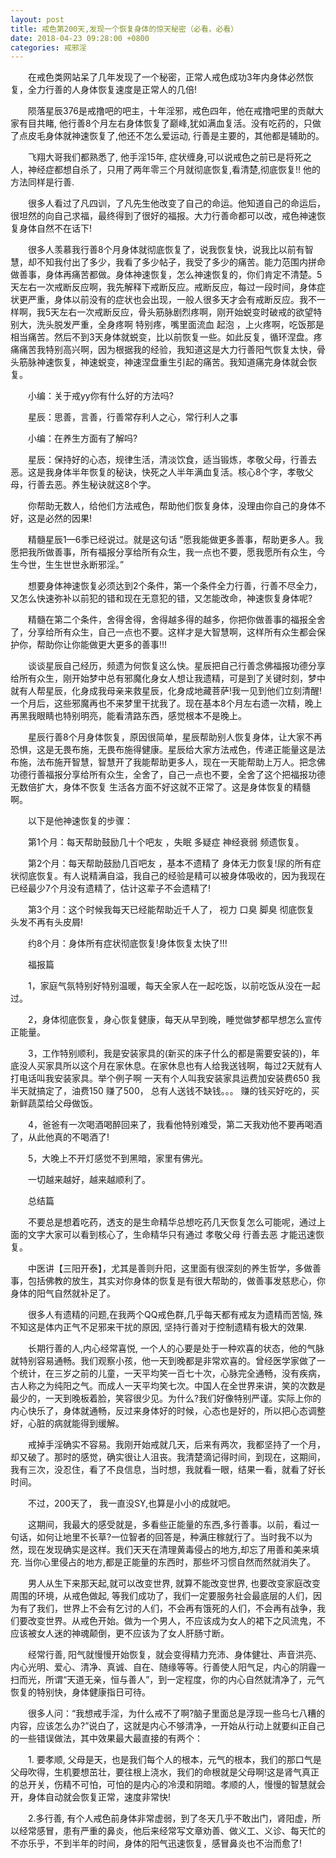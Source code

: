 ```yaml
---
layout: post
title: 戒色第200天,发现一个恢复身体的惊天秘密（必看，必看）
date: 2018-04-23 09:28:00 +0800
categories: 戒邪淫
---
```


　　在戒色类网站呆了几年发现了一个秘密，正常人戒色成功3年内身体必然恢复，全力行善的人身体恢复速度是正常人的几倍!
　　陨落星辰376是戒撸吧的吧主，十年淫邪，戒色四年，他在戒撸吧里的贡献大家有目共睹, 他行善8个月左右身体恢复了巅峰,犹如满血复活。没有吃药的，只做了点皮毛身体就神速恢复了,他还不怎么爱运动, 行善是主要的，其他都是辅助的。
　　飞翔大哥我们都熟悉了, 他手淫15年, 症状缠身,可以说戒色之前已是将死之人，神经症都想自杀了，只用了两年零三个月就彻底恢复,看清楚,彻底恢复!! 他的方法同样是行善.
　　很多人看过了凡四训，了凡先生他改变了自己的命运。他知道自己的命运后，很坦然的向自己求福，最终得到了很好的福报。大力行善命都可以改，戒色神速恢复身体自然不在话下!
　　很多人羡慕我行善8个月身体就彻底恢复了，说我恢复快，说我比以前有智慧，却不知我付出了多少，我看了多少帖子，我受了多少的痛苦。能力范围内拼命做善事，身体再痛苦都做。身体神速恢复，怎么神速恢复的，你们肯定不清楚。5天左右一次戒断反应啊，我先解释下戒断反应。戒断反应，每过一段时间，身体症状更严重，身体以前没有的症状也会出现，一般人很多天才会有戒断反应。我不一样啊，我5天左右一次戒断反应，骨头筋脉剧烈疼啊，刚开始蜕变时破戒的欲望特别大，洗头脱发严重，全身疼啊 特别疼，嘴里面流血 起泡 ，上火疼啊，吃饭那是相当痛苦。然后不到3天身体就蜕变，比以前恢复一些。如此反复，循环涅盘。疼痛痛苦我特别高兴啊，因为根据我的经验，我知道这是大力行善阳气恢复太快，骨头筋脉神速恢复，神速蜕变，神速涅盘重生引起的痛苦。我知道痛完身体就会恢复。
　　小编：关于戒yy你有什么好的方法吗?
　　星辰：思善，言善，行善常存利人之心，常行利人之事
　　小编：在养生方面有了解吗?
　　星辰：保持好的心态，规律生活，清淡饮食，适当锻炼，孝敬父母，行善去恶。这是我身体半年恢复的秘诀，快死之人半年满血复活。核心8个字，孝敬父母，行善去恶。养生秘诀就这8个字。
　　你帮助无数人，给他们方法戒色，帮助他们恢复身体，没理由你自己的身体不好，这是必然的因果!
　　精髓星辰1—6季已经说过。就是这句话 ”愿我能做更多善事，帮助更多人。我愿把我所做善事，所有福报分享给所有众生，我一点也不要，愿我愿所有众生，今生今世，生生世世永断邪淫。”
　　想要身体神速恢复必须达到2个条件，第一个条件全力行善，行善不尽全力，又怎么快速弥补以前犯的错和现在无意犯的错，又怎能改命，神速恢复身体呢?
　　精髓在第二个条件，舍得舍得，舍得越多得的越多，你把你做善事的福报全舍了，分享给所有众生，自己一点也不要。这样才是大智慧啊，这样所有众生都会保护你，帮助你让你能做更大更多的善事!!!
　　谈谈星辰自己经历，频遗为何恢复这么快。星辰把自己行善念佛福报功德分享给所有众生，刚开始梦中总有邪魔化身女人想让我遗精，可是到了关键时刻，梦中就有人帮星辰，化身成我母亲来救星辰，化身成地藏菩萨!我一见到他们立刻清醒!一个月后，这些邪魔再也不来梦里干扰我了。现在基本8个月左右遗一次精，晚上再黑我眼睛也特别明亮，能看清路东西，感觉根本不是晚上。
　　星辰行善8个月身体恢复，原因很简单，星辰帮助别人恢复身体，让大家不再恐惧，这是无畏布施，无畏布施得健康。星辰给大家方法戒色，传递正能量这是法布施，法布施开智慧，智慧开了我能帮助更多人，现在一天能帮助上万人。把念佛功德行善福报分享给所有众生，全舍了，自己一点也不要，全舍了这个把福报功德无数倍扩大，身体不恢复 生活各方面不好这就不正常了。这是身体恢复的精髓啊。
　　以下是他神速恢复的步骤：
　　第1个月：每天帮助鼓励几十个吧友 ，失眠 多疑症 神经衰弱 频遗恢复。
　　第2个月：每天帮助鼓励几百吧友 ，基本不遗精了 身体无力恢复!尿的所有症状彻底恢复。有人说精满自溢，我自己的经验是精可以被身体吸收的，因为我现在已经最少7个月没有遗精了，估计这辈子不会遗精了!
　　第3个月：这个时候我每天已经能帮助近千人了， 视力 口臭 脚臭 彻底恢复 头发不再有头皮屑!
　　约8个月：身体所有症状彻底恢复!身体恢复太快了!!!
　　福报篇
　　1，家庭气氛特别好特别温暖，每天全家人在一起吃饭，以前吃饭从没在一起过。
　　2，身体彻底恢复，身心恢复健康，每天从早到晚，睡觉做梦都早想怎么宣传正能量。
　　3，工作特别顺利，我是安装家具的(新买的床子什么的都是需要安装的)，年底没人买家具所以这个月在家休息。在家休息也有人给我送钱啊，每过2天就有人打电话叫我安装家具。举个例子啊 一天有个人叫我安装家具运费加安装费650 我半天就搞定了，油费150 赚了500， 总有人送钱不缺钱。。。 赚的钱买好吃的，买新鲜蔬菜给父母做饭。
　　4，爸爸有一次喝酒喝醉回来了，我看他特别难受，第二天我劝他不要再喝酒了，从此他真的不喝酒了!
　　5，大晚上不开灯感觉不到黑暗，家里有佛光。
　　一切越来越好，越来越顺利了。
　　总结篇
　　不要总是想着吃药，透支的是生命精华总想吃药几天恢复怎么可能呢，通过上面的文字大家可以看到核心了，生命精华只有通过 孝敬父母 行善去恶 才能迅速恢复。
　　中医讲【三阳开泰】，尤其是善则升阳，这里面有很深刻的养生哲学，多做善事，包括佛教的放生，其实对你身体的恢复是有很大帮助的，做善事发慈悲心，你身体的阳气自然就补足了。
　　很多人有遗精的问题,在我两个QQ戒色群,几乎每天都有戒友为遗精而苦恼, 殊不知这是体内正气不足邪来干扰的原因, 坚持行善对于控制遗精有极大的效果.
　　长期行善的人,内心经常喜悦, 一个人的心要是处于一种欢喜的状态，他的气脉就特别容易通畅。我们观察小孩，他一天到晚都是非常欢喜的。曾经医学家做了一个统计，在三岁之前的儿童，一天平均笑一百七十次，心脉完全通畅，没有疾病，古人称之为纯阳之气。而成人一天平均笑七次。中国人在全世界来讲，笑的次数是最少的，一天到晚板着脸，笑容很少见。为什么?我们好像特别严谨。实际上你的内心快乐了，身体就通畅，反过来身体好的时候，心态也是好的，所以把心态调整好，心脏的病就能得到缓解。
　　戒掉手淫确实不容易。我刚开始戒就几天，后来有两次，我都坚持了一个月，却又破了。那时的感觉，确实很让人沮丧。我清楚滴记得时间，到现在，这期间，我有三次，没忍住，看了不良信息，当时想，我就看一眼，结果一看，就看了好长时间。
　　不过，200天了， 我一直没SY,也算是小小的成就吧。
　　这期间，我最大的感受就是，多看些正能量的东西,多行善事。以前，看过一句话，如何让地里不长草?一位智者的回答是，种满庄稼就行了。当时我不以为然，现在发现确实是这样。我们天天在清理黄毒侵占的地方,却忘了用善和美来填充. 当你心里侵占的地方,都是正能量的东西时，那些坏习惯自然而然就消失了。
　　男人从生下来那天起,就可以改变世界, 就算不能改变世界, 也要改变家庭改变周围的环境，从戒色做起, 等我们成功了，我们一定要服务社会最底层的人们，因为有了我们，世界上不会有乞讨的人们，不会再有饿死的人们，不会再有战争，我们要改变世界。从戒色开始。做为一个男人，不应该成为女人的裙下之风流鬼，不应该被女人迷的神魂颠倒，更不应该为了女人肝肠寸断。
　　经常行善, 阳气就慢慢开始恢复，就会变得精力充沛、身体健壮、声音洪亮、内心光明、爱心、清净、真诚、自在、随缘等等。行善使人阳气足，内心的阴霾一扫而光，所谓“天道无亲，恒与善人”，到一定程度，你的内心自然就清净了，元气恢复的特别快，身体健康指日可待。
　　很多人问：“我想戒手淫，为什么戒不了啊?脑子里面总是浮现一些乌七八糟的内容，应该怎么办?”说白了，这就是内心不够清净，一开始从行动上就要纠正自己的一些错误做法，其中效果最大最直接的有两个：
　　1. 要孝顺, 父母是天，也是我们每个人的根本，元气的根本，我们的那口气是父母吹得，生机要想茁壮，要往根上浇水，我们的命根就是父母啊!这是肾气真正的总开关，伤精不可怕，可怕的是内心的冷漠和阴暗。孝顺的人，慢慢的智慧就会开，身体自动就会恢复正常，速度非常快!
　　2.多行善, 有个人戒色前身体非常虚弱，到了冬天几乎不敢出门，肾阳虚，所以经常感冒，患有严重的鼻炎，他后来经常写文章劝善、做义工、义诊、每天忙的不亦乐乎，不到半年的时间，身体的阳气迅速恢复，感冒鼻炎也不治而愈了!